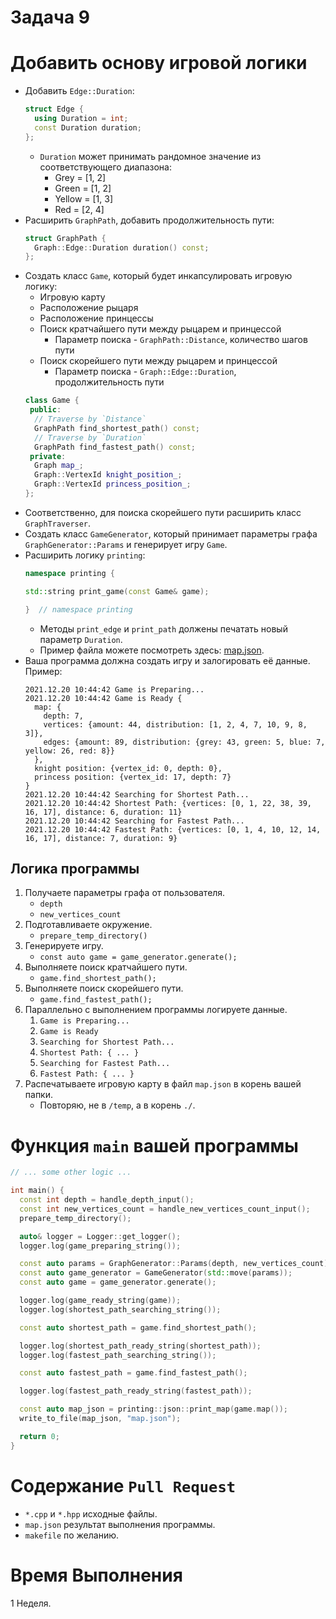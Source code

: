 # Задача 9

# Добавить основу игровой логики

- Добавить `Edge::Duration`:
  ```cpp
  struct Edge {
    using Duration = int;
    const Duration duration;
  };
  ```
  - `Duration` может принимать рандомное значение из соответствующего диапазона:
    - Grey = [1, 2]
    - Green = [1, 2]
    - Yellow = [1, 3]
    - Red = [2, 4]
- Расширить `GraphPath`, добавить продолжительность пути:
  ```cpp
  struct GraphPath {
    Graph::Edge::Duration duration() const;
  };
  ```
- Создать класс `Game`, который будет инкапсулировать игровую логику:
  - Игровую карту
  - Расположение рыцаря
  - Расположение принцессы
  - Поиск кратчайшего пути между рыцарем и принцессой
    - Параметр поиска - `GraphPath::Distance`, количество шагов пути
  - Поиск скорейшего пути между рыцарем и принцессой
    - Параметр поиска - `Graph::Edge::Duration`, продолжительность пути
  ```cpp
  class Game {
   public:
    // Traverse by `Distance`
    GraphPath find_shortest_path() const;
    // Traverse by `Duration`
    GraphPath find_fastest_path() const;
   private:
    Graph map_;
    Graph::VertexId knight_position_;
    Graph::VertexId princess_position_;
  };
  ```
- Соответственно, для поиска скорейшего пути расширить класс `GraphTraverser`.
- Создать класс `GameGenerator`, который принимает параметры графа `GraphGenerator::Params` и генерирует игру `Game`.
- Расширить логику `printing`:
  ```cpp
  namespace printing {

  std::string print_game(const Game& game);

  }  // namespace printing
  ```
  - Методы `print_edge` и `print_path` должены печатать новый параметр `Duration`.
  - Пример файла можете посмотреть здесь: [map.json](map.json).
- Ваша программа должна создать игру и залогировать её данные. Пример:
  ```
  2021.12.20 10:44:42 Game is Preparing...
  2021.12.20 10:44:42 Game is Ready {
    map: {
      depth: 7,
      vertices: {amount: 44, distribution: [1, 2, 4, 7, 10, 9, 8, 3]},
      edges: {amount: 89, distribution: {grey: 43, green: 5, blue: 7, yellow: 26, red: 8}}
    },
    knight position: {vertex_id: 0, depth: 0},
    princess position: {vertex_id: 17, depth: 7}
  }
  2021.12.20 10:44:42 Searching for Shortest Path...
  2021.12.20 10:44:42 Shortest Path: {vertices: [0, 1, 22, 38, 39, 16, 17], distance: 6, duration: 11}
  2021.12.20 10:44:42 Searching for Fastest Path...
  2021.12.20 10:44:42 Fastest Path: {vertices: [0, 1, 4, 10, 12, 14, 16, 17], distance: 7, duration: 9}
  ```

## Логика программы

1. Получаете параметры графа от пользователя.
    - `depth`
    - `new_vertices_count`
1. Подготавливаете окружение.
    - `prepare_temp_directory()`
1. Генерируете игру.
    - `const auto game = game_generator.generate();`
1. Выполняете поиск кратчайшего пути.
    - `game.find_shortest_path();`
1. Выполняете поиск скорейшего пути.
    - `game.find_fastest_path();`
1. Параллельно с выполнением программы логируете данные.
    1. `Game is Preparing...`
    1. `Game is Ready`
    1. `Searching for Shortest Path...`
    1. `Shortest Path: { ... }`
    1. `Searching for Fastest Path...`
    1. `Fastest Path: { ... }`
1. Распечатываете игровую карту в файл `map.json` в корень вашей папки.
    - Повторяю, не в `/temp`, а в корень `./`.

# Функция `main` вашей программы

```cpp
// ... some other logic ...

int main() {
  const int depth = handle_depth_input();
  const int new_vertices_count = handle_new_vertices_count_input();
  prepare_temp_directory();

  auto& logger = Logger::get_logger();
  logger.log(game_preparing_string());

  const auto params = GraphGenerator::Params(depth, new_vertices_count);
  const auto game_generator = GameGenerator(std::move(params));
  const auto game = game_generator.generate();

  logger.log(game_ready_string(game));
  logger.log(shortest_path_searching_string());

  const auto shortest_path = game.find_shortest_path();

  logger.log(shortest_path_ready_string(shortest_path));
  logger.log(fastest_path_searching_string());

  const auto fastest_path = game.find_fastest_path();

  logger.log(fastest_path_ready_string(fastest_path));

  const auto map_json = printing::json::print_map(game.map());
  write_to_file(map_json, "map.json");

  return 0;
}
```

# Содержание `Pull Request`

- `*.cpp` и `*.hpp` исходные файлы.
- `map.json` результат выполнения программы.
- `makefile` по желанию.

# Время Выполнения

1 Неделя.
